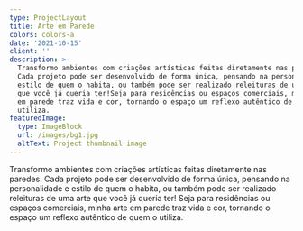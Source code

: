 ```yaml
---
type: ProjectLayout
title: Arte em Parede
colors: colors-a
date: '2021-10-15'
client: ''
description: >-
  Transformo ambientes com criações artísticas feitas diretamente nas paredes.
  Cada projeto pode ser desenvolvido de forma única, pensando na personalidade e
  estilo de quem o habita, ou também pode ser realizado releituras de uma arte
  que você já queria ter!Seja para residências ou espaços comerciais, minha arte
  em parede traz vida e cor, tornando o espaço um reflexo autêntico de quem o
  utiliza.
featuredImage:
  type: ImageBlock
  url: /images/bg1.jpg
  altText: Project thumbnail image
---
```

Transformo ambientes com criações artísticas feitas diretamente nas paredes. Cada projeto pode ser desenvolvido de forma única, pensando na personalidade e estilo de quem o habita, ou também pode ser realizado releituras de uma arte que você já queria ter!
Seja para residências ou espaços comerciais, minha arte em parede traz vida e cor, tornando o espaço um reflexo autêntico de quem o utiliza.
